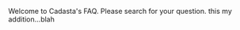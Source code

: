 <!--
This is the landing page. The content below will be visible on the FAQ's homepage.
-->

Welcome to Cadasta's FAQ. Please search for your question. this my addition...blah

